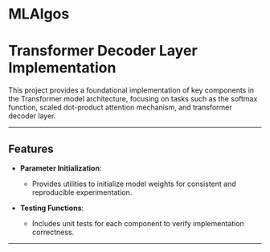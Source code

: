 # MLAlgos

# Transformer Decoder Layer Implementation

This project provides a foundational implementation of key components in the Transformer model architecture, focusing on tasks such as the softmax function, scaled dot-product attention mechanism, and transformer decoder layer.

---

## Features

- **Parameter Initialization**:
  - Provides utilities to initialize model weights for consistent and reproducible experimentation.

- **Testing Functions**:
  - Includes unit tests for each component to verify implementation correctness.

---
